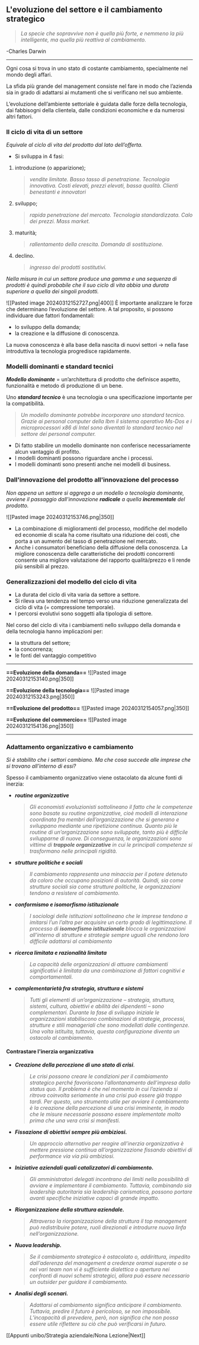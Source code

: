 ## L'evoluzione del settore e il cambiamento strategico
>_La specie che sopravvive non è quella più forte, e nemmeno la più intelligente, ma quella più reattiva al cambiamento._ 

\-Charles Darwin

---
Ogni cosa si trova in uno stato di costante cambiamento, specialmente nel mondo degli affari. 

La sfida più grande del management consiste nel fare in modo che l’azienda sia in grado di adattarsi ai mutamenti che si verificano nel suo ambiente. 

L’evoluzione dell’ambiente settoriale è guidata dalle forze della tecnologia, dai fabbisogni della clientela, dalle condizioni economiche e da numerosi altri fattori.
### Il ciclo di vita di un settore
_Equivale al ciclo di vita del prodotto dal lato dell’offerta._ 
- Si sviluppa in 4 fasi: 
1. introduzione (o apparizione); 
	>_vendite limitate. Basso tasso di penetrazione. Tecnologia innovativa. Costi elevati, prezzi elevati, bassa qualità. Clienti benestanti e innovatori_
2. sviluppo;
	>_rapida penetrazione del mercato. Tecnologia standardizzata. Calo dei prezzi. Mass market._
1. maturità;
	>_rallentamento della crescita. Domanda di sostituzione._
1. declino.
	>_ingresso dei prodotti sostitutivi._

_Nella misura in cui un settore produce una gamma e una sequenza di prodotti è quindi probabile che il suo ciclo di vita abbia una durata superiore a quella dei singoli prodotti._

![[Pasted image 20240312152727.png|400]]
È importante analizzare le forze che determinano l’evoluzione del settore. A tal proposito, si possono individuare due fattori fondamentali: 
- lo sviluppo della domanda; 
- la creazione e la diffusione di conoscenza.

La nuova conoscenza è alla base della nascita di nuovi settori -> nella fase introduttiva la tecnologia progredisce rapidamente.
### Modelli dominanti e standard tecnici
_**Modello dominante**_ = un’architettura di prodotto che definisce aspetto, funzionalità e metodo di produzione di un bene. 

Uno _**standard tecnico**_ è una tecnologia o una specificazione importante per la compatibilità.

>_Un modello dominante potrebbe incorporare uno standard tecnico. Grazie ai personal computer della Ibm il sistema operativo Ms-Dos e i microprocessori x86 di Intel sono diventati lo standard tecnico nel settore dei personal computer._

- Di fatto stabilire un modello dominante non conferisce necessariamente alcun vantaggio di profitto. 
- I modelli dominanti possono riguardare anche i processi. 
- I modelli dominanti sono presenti anche nei modelli di business.
### Dall'innovazione del prodotto all'innovazione del processo
_Non appena un settore si aggrega a un modello o tecnologia dominante, avviene il passaggio dall’innovazione **radicale** a quella **incrementale** del prodotto._

![[Pasted image 20240312153746.png|350]]
- La combinazione di miglioramenti del processo, modifiche del modello ed economie di scala ha come risultato una riduzione dei costi, che porta a un aumento del tasso di penetrazione nel mercato. 
- Anche i consumatori beneficiano della diffusione della conoscenza. La migliore conoscenza delle caratteristiche dei prodotti concorrenti consente una migliore valutazione del rapporto qualità/prezzo e li rende più sensibili al prezzo.

### Generalizzazioni del modello del ciclo di vita
- La durata del ciclo di vita varia da settore a settore. 
- Si rileva una tendenza nel tempo verso una riduzione generalizzata del ciclo di vita (= compressione temporale). 
- I percorsi evolutivi sono soggetti alla tipologia di settore.

Nel corso del ciclo di vita i cambiamenti nello sviluppo della domanda e della tecnologia hanno implicazioni per: 
- la struttura del settore; 
- la concorrenza; 
- le fonti del vantaggio competitivo

---
**==Evoluzione della domanda==**
![[Pasted image 20240312153140.png|350]]

**==Evoluzione della tecnologia==**
![[Pasted image 20240312153243.png|350]]

**==Evoluzione del prodotto==**
![[Pasted image 20240312154057.png|350]]

**==Evoluzione del commercio==**
![[Pasted image 20240312154136.png|350]]

---
### Adattamento organizzativo e cambiamento
_Si è stabilito che i settori cambiano. Ma che cosa succede alle imprese che si trovano all’interno di essi?_ 

Spesso il cambiamento organizzativo viene ostacolato da alcune fonti di inerzia: 
- _**routine organizzative**_ 
	>_Gli economisti evoluzionisti sottolineano il fatto che le competenze sono basate su routine organizzative, cioè modelli di interazione coordinata fra membri dell’organizzazione che si generano e sviluppano mediante una ripetizione continua. Quanto più le routine di un’organizzazione sono sviluppate, tanto più è difficile svilupparne di nuove. Di conseguenza, le organizzazioni sono vittime di **trappole organizzative** in cui le principali competenze si trasformano nelle principali rigidità._
- _**strutture politiche e sociali**_ 
	>_Il cambiamento rappresenta una minaccia per il potere detenuto da coloro che occupano posizioni di autorità. Quindi, sia come strutture sociali sia come strutture politiche, le organizzazioni tendono a resistere al cambiamento._
- _**conformismo e isomorfismo istituzionale**_
	>_I sociologi delle istituzioni sottolineano che le imprese tendono a imitarsi l’un l’altra per acquisire un certo grado di legittimazione. Il processo di **isomorfismo istituzionale** blocca le organizzazioni all’interno di strutture e strategie sempre uguali che rendono loro difficile adattarsi al cambiamento_
- _**ricerca limitata e razionalità limitata**_ 
	>_La capacità delle organizzazioni di attuare cambiamenti significativi è limitata da una combinazione di fattori cognitivi e comportamentali._
- _**complementarietà fra strategia, struttura e sistemi**_
	>_Tutti gli elementi di un’organizzazione – strategia, struttura, sistemi, cultura, obiettivi e abilità dei dipendenti – sono complementari. Durante la fase di sviluppo iniziale le organizzazioni stabiliscono combinazioni di strategie, processi, strutture e stili manageriali che sono modellati dalle contingenze. Una volta istituita, tuttavia, questa configurazione diventa un ostacolo al cambiamento._
#### Contrastare l'inerzia organizzativa
- _**Creazione della percezione di uno stato di crisi**_. 
	>_Le crisi possono creare le condizioni per il cambiamento strategico perché favoriscono l’allontanamento dell’impresa dallo status quo. Il problema è che nel momento in cui l’azienda si ritrova coinvolta seriamente in una crisi può essere già troppo tardi. Per questo, uno strumento utile per avviare il cambiamento è la creazione della percezione di una crisi imminente, in modo che le misure necessarie possano essere implementate molto prima che una vera crisi si manifesti._
- _**Fissazione di obiettivi sempre più ambiziosi.**_
	>_Un approccio alternativo per reagire all’inerzia organizzativa è mettere pressione continua all’organizzazione fissando obiettivi di performance via via più ambiziosi._
- _**Iniziative aziendali quali catalizzatori di cambiamento.**_
	> *Gli amministratori delegati incontrano dei limiti nella possibilità di avviare e implementare il cambiamento. Tuttavia, combinando sia leadership autoritaria sia leadership carismatica, possono portare avanti specifiche iniziative capaci di grande impatto.*
- _**Riorganizzazione della struttura aziendale.**_
	>_Attraverso la riorganizzazione della struttura il top management può redistribuire potere, ruoli direzionali e introdurre nuova linfa nell’organizzazione._
- _**Nuova leadership.**_
	>_Se il cambiamento strategico è ostacolato o, addirittura, impedito dall’aderenza del management a credenze oramai superate o se nei vari team non vi è sufficiente dialettica o apertura nei confronti di nuovi schemi strategici, allora può essere necessario un outsider per guidare il cambiamento._
- _**Analisi degli scenari.**_
	>_Adattarsi al cambiamento significa anticipare il cambiamento. Tuttavia, predire il futuro è pericoloso, se non impossibile. L’incapacità di prevedere, però, non significa che non possa essere utile riflettere su ciò che può verificarsi in futuro._

[[Appunti unibo/Strategia aziendale/Nona Lezione|Next]]